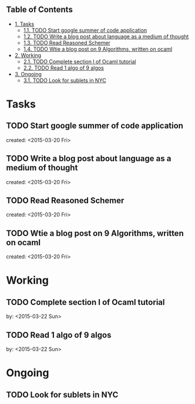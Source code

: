 <div id="table-of-contents">
<h2>Table of Contents</h2>
<div id="text-table-of-contents">
<ul>
<li><a href="#sec-1">1. Tasks</a>
<ul>
<li><a href="#sec-1-1">1.1. <span class="todo TODO">TODO</span> Start google summer of code application</a></li>
<li><a href="#sec-1-2">1.2. <span class="todo TODO">TODO</span> Write a blog post about language as a medium of thought</a></li>
<li><a href="#sec-1-3">1.3. <span class="todo TODO">TODO</span> Read Reasoned Schemer</a></li>
<li><a href="#sec-1-4">1.4. <span class="todo TODO">TODO</span> Wtie a blog post on 9 Algorithms, written on ocaml</a></li>
</ul>
</li>
<li><a href="#sec-2">2. Working</a>
<ul>
<li><a href="#sec-2-1">2.1. <span class="todo TODO">TODO</span> Complete section I of Ocaml tutorial</a></li>
<li><a href="#sec-2-2">2.2. <span class="todo TODO">TODO</span> Read 1 algo of 9 algos</a></li>
</ul>
</li>
<li><a href="#sec-3">3. Ongoing</a>
<ul>
<li><a href="#sec-3-1">3.1. <span class="todo TODO">TODO</span> Look for sublets in NYC</a></li>
</ul>
</li>
</ul>
</div>
</div>

# Tasks<a id="sec-1" name="sec-1"></a>

## TODO Start google summer of code application<a id="sec-1-1" name="sec-1-1"></a>

created: <span class="timestamp-wrapper"><span class="timestamp">&lt;2015-03-20 Fri&gt;</span></span>

## TODO Write a blog post about language as a medium of thought<a id="sec-1-2" name="sec-1-2"></a>

created: <span class="timestamp-wrapper"><span class="timestamp">&lt;2015-03-20 Fri&gt;</span></span>

## TODO Read Reasoned Schemer<a id="sec-1-3" name="sec-1-3"></a>

created: <span class="timestamp-wrapper"><span class="timestamp">&lt;2015-03-20 Fri&gt;</span></span>

## TODO Wtie a blog post on 9 Algorithms, written on ocaml<a id="sec-1-4" name="sec-1-4"></a>

created: <span class="timestamp-wrapper"><span class="timestamp">&lt;2015-03-20 Fri&gt;</span></span>

# Working<a id="sec-2" name="sec-2"></a>

## TODO Complete section I of Ocaml tutorial<a id="sec-2-1" name="sec-2-1"></a>

by: <span class="timestamp-wrapper"><span class="timestamp">&lt;2015-03-22 Sun&gt;</span></span>

## TODO Read 1 algo of 9 algos<a id="sec-2-2" name="sec-2-2"></a>

by: <span class="timestamp-wrapper"><span class="timestamp">&lt;2015-03-22 Sun&gt;</span></span>

# Ongoing<a id="sec-3" name="sec-3"></a>

## TODO Look for sublets in NYC<a id="sec-3-1" name="sec-3-1"></a>
